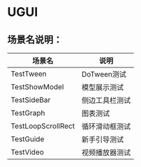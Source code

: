 # UGUI

## 场景名说明：

场景名|说明
----------|----------
TestTween|DoTween测试
TestShowModel|模型展示测试
TestSideBar|侧边工具栏测试
TestGraph|图表测试
TestLoopScrollRect|循环滑动框测试
TestGuide|新手引导测试
TestVideo|视频播放器测试
